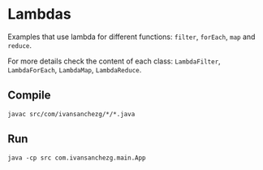 # Lambdas

Examples that use lambda for different functions: `filter`, `forEach`, `map` and `reduce`.

For more details check the content of each class: `LambdaFilter`, `LambdaForEach`, `LambdaMap`, `LambdaReduce`.

## Compile

```
javac src/com/ivansanchezg/*/*.java
```

## Run

```
java -cp src com.ivansanchezg.main.App
```
